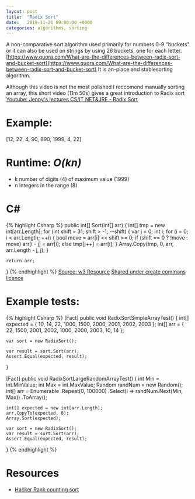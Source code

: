 ```yaml
---
layout: post
title:  "Radix Sort"
date:   2019-11-21 09:00:00 +0000
categories: algorithms, sorting
---
```

A non-comparative sort algorithm used primarily for numbers 0-9 "buckets" or it can also be used on strings by using 26 buckets, one for each letter.
[https://www.quora.com/What-are-the-differences-between-radix-sort-and-bucket-sort](https://www.quora.com/What-are-the-differences-between-radix-sort-and-bucket-sort)
It is an-place and stablesorting algorithm.

Although this video is not the most polished I reccomend manually sorting an array, this short video (11m 50s) gives a great introduction to Radix sort [Youtube: Jenny's lectures CS/IT NET&JRF - Radix Sort](https://www.youtube.com/watch?v=JMlYkE8hGJM)

# Example:
[12, 22, 4, 90, 890, 1999, 4, 22]

# Runtime: *O(kn)*
* k number of digits (4) of maximum value (1999)
* n integers in the range (8)

# C#
{% highlight Csharp %}
public int[] Sort(int[] arr)
{
	int[] tmp = new int[arr.Length];
	for (int shift = 31; shift > -1; --shift)
	{
		var j = 0;
		int i;
		for (i = 0; i < arr.Length; ++i)
		{
			bool move = arr[i] << shift >= 0;
			if (shift == 0 ? !move : move)
				arr[i - j] = arr[i];
			else
				tmp[j++] = arr[i];
		}
		Array.Copy(tmp, 0, arr, arr.Length - j, j);
	}

	return arr;
}
{% endhighlight %}
[Source: w3 Resource](https://www.w3resource.com/csharp-exercises/searching-and-sorting-algorithm/searching-and-sorting-algorithm-exercise-10.php)
[Shared under create commons licence](https://creativecommons.org/licenses/by-nc-sa/3.0/deed.en_US)


# Example tests:
{% highlight Csharp %}
[Fact]
public void RadixSortSimpleArrayTest()
{
	int[] expected = { 10, 14, 22, 1000, 1500, 2000, 2001, 2002, 2003 };
	int[] arr = { 22, 1500, 2001, 2002, 1000, 2000, 2003, 10, 14 };

	var sort = new RadixSort();

	var result = sort.Sort(arr);
	Assert.Equal(expected, result);
}

[Fact]
public void RadixSortLargeRandomArrayTest()
{
	int Min = int.MinValue;
	int Max = int.MaxValue;
	Random randNum = new Random();
	int[] arr = Enumerable
		.Repeat(0, 100000)
		.Select(i => randNum.Next(Min, Max))
		.ToArray();

	int[] expected = new int[arr.Length];
	arr.CopyTo(expected, 0);
	Array.Sort(expected);

	var sort = new RadixSort();
	var result = sort.Sort(arr);
	Assert.Equal(expected, result);
}
{% endhighlight %}

# Resources
* [Hacker Rank counting sort](https://www.hackerrank.com/challenges/countingsort1/problem)